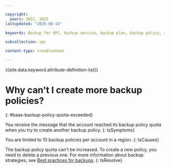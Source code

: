 ```yaml
---

copyright:
  years: 2022, 2025
lastupdated: "2025-08-14"

keywords: Backup for VPC, backup service, backup plan, backup policy, restore, restore volume, restore data

subcollection: vpc

content-type: troubleshoot

---
```


{{site.data.keyword.attribute-definition-list}}

# Why can't I create more backup policies?
{: #baas-backup-policy-quota-exceeded}

You receive the message that the account reached its backup policy quota when you try to create another backup policy.
{: tsSymptoms}

You are limited to 10 backup policies per account in a region.
{: tsCauses}

The backup policy quota can't be increased. To create a new policy, you need to delete a previous one. For more information about backup strategies, see [Best practices for backups](/docs/vpc?topic=vpc-backups-vpc-best-practices).
{: tsResolve}
